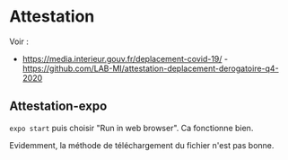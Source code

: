 # Attestation

Voir :

- https://media.interieur.gouv.fr/deplacement-covid-19/
 -https://github.com/LAB-MI/attestation-deplacement-derogatoire-q4-2020

## Attestation-expo

`expo start` puis choisir "Run in web browser". Ca fonctionne bien.

Evidemment, la méthode de téléchargement du fichier n'est pas bonne.